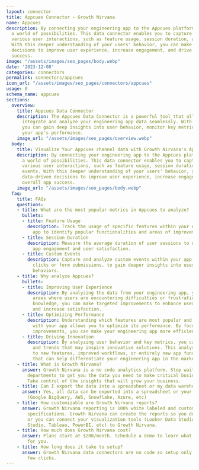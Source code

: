 ```yaml
---
layout: connector
title: Appcues Connector - Growth Nirvana
name: Appcues
description: By connecting your engineering app to the Appcues platform, you unlock
  a world of possibilities. This data connector enables you to capture and analyze
  various user interactions, such as feature usage, session duration, and custom events.
  With this deeper understanding of your users' behavior, you can make data-driven
  decisions to improve user experience, increase engagement, and drive overall app
  success.
image: "/assets/images/seo_pages/body.webp"
date: '2023-12-08'
categories: connectors
permalink: connectors/appcues
icon_url: "/assets/images/seo_pages/connectors/appcues"
usage: 0
schema_name: appcues
sections:
  overview:
    title: Appcues Data Connector
    description: The Appcues Data Connector is a powerful tool that allows you to
      integrate and analyze your engineering app data seamlessly. With this connector,
      you can gain deep insights into user behavior, monitor key metrics, and optimize
      your app's performance.
    image_url: "/assets/images/seo_pages/overview.webp"
  body:
    title: Visualize Your Appcues channel data with Growth Nirvana's Appcues Connector
    description: By connecting your engineering app to the Appcues platform, you unlock
      a world of possibilities. This data connector enables you to capture and analyze
      various user interactions, such as feature usage, session duration, and custom
      events. With this deeper understanding of your users' behavior, you can make
      data-driven decisions to improve user experience, increase engagement, and drive
      overall app success.
    image_url: "/assets/images/seo_pages/body.webp"
  faq:
    title: FAQs
    questions:
    - title: What are the most popular metrics in Appcues to analyze?
      bullets:
      - title: Feature Usage
        description: Track the usage of specific features within your engineering
          app to identify popular functionalities and areas of improvement.
      - title: Session Duration
        description: Measure the average duration of user sessions to determine overall
          app engagement and user satisfaction.
      - title: Custom Events
        description: Capture and analyze custom events within your app, such as button
          clicks or form submissions, to gain deeper insights into user actions and
          behaviors.
    - title: Why analyze Appcues?
      bullets:
      - title: Improving User Experience
        description: By analyzing the data from your engineering app, you can identify
          areas where users are encountering difficulties or frustrations. With this
          knowledge, you can make targeted improvements to enhance user experience
          and increase satisfaction.
      - title: Optimizing Performance
        description: Understanding which features are most popular and how users interact
          with your app allows you to optimize its performance. By focusing on high-impact
          improvements, you can make your engineering app more efficient and effective.
      - title: Driving Innovation
        description: By analyzing user behavior and key metrics, you can uncover patterns
          and trends that may inspire innovative solutions. This analysis may lead
          to new features, improved workflows, or entirely new app functionalities
          that can help differentiate your engineering app in the market.
    - title: What is Growth Nirvana?
      answer: Growth Nirvana is a no code analytics platform. Stop waiting for other
        departments to get you the data you need to make critical business decisions.
        Take control of the insights that will grow your business.
    - title: Can I export the data into a spreadsheet or my data warehouse?
      answer: Yes, all data can be exported into a spreadsheet or your data warehouse
        (Google BigQuery, AWS, Snowflake, Azure, etc)
    - title: How customizable are Growth Nirvana reports?
      answer: Growth Nirvana reporting is 100% white labeled and customized to your
        specifications. Growth Nirvana can create the reports so you don’t have to
        or you can connect your visualization tools (Looker Data Studio/Google Data
        Studio, Tableau, PowerBI, etc) to Growth Nirvana.
    - title: How much does Growth Nirvana cost?
      answer: Plans start at $200/month. Schedule a demo to learn what plan is best
        for you.
    - title: How long does it take to setup?
      answer: Growth Nirvana data connectors are no code so setup only requires a
        few clicks.
---
```

